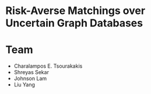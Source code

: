# Risk-Averse Matchings over Uncertain Graph Databases 



# Team 

- Charalampos E. Tsourakakis 
- Shreyas Sekar 
- Johnson Lam 
- Liu Yang 
